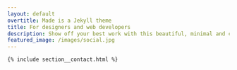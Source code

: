 ```yaml
---
layout: default
overtitle: Made is a Jekyll theme
title: For designers and web developers
description: Show off your best work with this beautiful, minimal and customizable portfolio theme.
featured_image: /images/social.jpg
---
```


<div class="page-home">

	{% include section__contact.html %}

</div>
